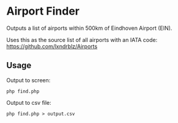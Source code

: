 # Airport Finder

Outputs a list of airports within 500km of Eindhoven Airport (EIN).

Uses this as the source list of all airports with an IATA code: https://github.com/lxndrblz/Airports

## Usage

Output to screen:

    php find.php

Output to csv file:

    php find.php > output.csv
